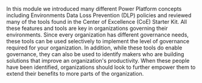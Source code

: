 In this module we introduced many different Power Platform concepts
including Environments Data Loss Prevention (DLP) policies and reviewed
many of the tools found in the Center of Excellence (CoE) Starter Kit.
All these features and tools are key in organizations governing their
environments. Since every organization has different governance needs,
these tools can be used selectively to implement the level of governance
required for your organization. In addition, while these tools do enable
governance, they can also be used to identify makers who are building
solutions that improve an organization's productivity. When these people
have been identified, organizations should look to further empower them
to extend their benefits to more parts of the organization.
